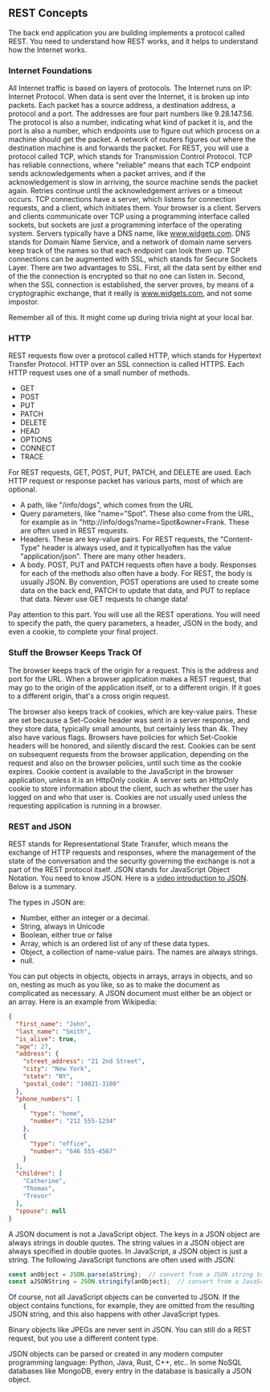 ## **REST Concepts**

The back end application you are building implements a protocol called REST.  You need to understand how REST works, and it helps to understand how the Internet works.

### **Internet Foundations**

All Internet traffic is based on layers of protocols.  The Internet runs on IP: Internet Protocol.  When data is sent over the Internet, it is broken up into packets.  Each packet has a source address, a destination address, a protocol and a port.  The addresses are four part numbers like 9.28.147.56.  The protocol is also a number, indicating what kind of packet it is, and the port is also a number, which endpoints use to figure out which process on a machine should get the packet.  A network of routers figures out where the destination machine is and forwards the packet.  For REST, you will use a protocol called TCP, which stands for Transmission Control Protocol.  TCP has reliable connections, where "reliable" means that each TCP endpoint sends acknowledgements when a packet arrives, and if the acknowledgement is slow in arriving, the source machine sends the packet again.  Retries continue until the acknowledgement arrives or a timeout occurs.  TCP connections have a server, which listens for connection requests, and a client, which initiates them.  Your browser is a client.  Servers and clients communicate over TCP using a programming interface called sockets, but sockets are just a programming interface of the operating system. Servers typically have a DNS name, like www.widgets.com.  DNS stands for Domain Name Service, and a network of domain name servers keep track of the names so that each endpoint can look them up.  TCP connections can be augmented with SSL, which stands for Secure Sockets Layer.  There are two advantages to SSL.  First, all the data sent by either end of the the connection is encrypted so that no one can listen in.  Second, when the SSL connection is established, the server proves, by means of a cryptographic exchange, that it really is www.widgets.com, and not some impostor.

Remember all of this.  It might come up during trivia night at your local bar.

### **HTTP**

REST requests flow over a protocol called HTTP, which stands for Hypertext Transfer Protocol.  HTTP over an SSL connection is called HTTPS.  Each HTTP request uses one of a small number of methods.

- GET
- POST
- PUT
- PATCH
- DELETE
- HEAD
- OPTIONS
- CONNECT
- TRACE

For REST requests, GET, POST, PUT, PATCH, and DELETE are used.  Each HTTP request or response packet has various parts, most of which are optional.

- A path, like "/info/dogs", which comes from the URL
- Query parameters, like "name="Spot".  These also come from the URL, for example as in "http://info/dogs?name=Spot&owner=Frank.  These are often used in REST requests.
- Headers.  These are key-value pairs.  For REST requests, the "Content-Type" header is always used, and it typicallyoften has the value "application/json".  There are many other headers.
- A body.  POST, PUT and PATCH requests often have a body. Responses for each of the methods also often have a body.  For REST, the body is usually JSON.  By convention, POST operations are used to create some data on the back end, PATCH to update that data, and PUT to replace that data.  Never use GET requests to change data!

Pay attention to this part.  You will use all the REST operations.  You will need to specify the path, the query parameters, a header, JSON in the body, and even a cookie, to complete your final project.

### **Stuff the Browser Keeps Track Of**

The browser keeps track of the origin for a request.  This is the address and port for the URL.  When a browser application makes a REST request, that may go to the origin of the application itself, or to a different origin.  If it goes to a different origin, that's a cross origin request.

The browser also keeps track of cookies, which are key-value pairs.  These are set because a Set-Cookie header was sent in a server response, and they store data, typically small amounts, but certainly less than 4k.  They also have various flags.  Browsers have policies for which Set-Cookie headers will be honored, and silently discard the rest.  Cookies can be sent on subsequent requests from the browser application, depending on the request and also on the browser policies, until such time as the cookie expires.  Cookie content is available to the JavaScript in the browser application, unless it is an HttpOnly cookie.  A server sets an HttpOnly cookie to store information about the client, such as whether the user has logged on and who that user is.  Cookies are not usually used unless the requesting application is running in a browser.

### **REST and JSON**

REST stands for Representational State Transfer, which means the exchange of HTTP requests and responses, where the management of the state of the conversation and the security governing the exchange is not a part of the REST protocol itself.  JSON stands for JavaScript Object Notation.  You need to know JSON.  Here is a [video introduction to JSON](https://www.youtube.com/watch?v=iiADhChRriM). Below is a summary.

The types in JSON are:

- Number, either an integer or a decimal.
- String, always in Unicode
- Boolean, either true or false
- Array, which is an ordered list of any of these data types.
- Object, a collection of name-value pairs.  The names are always strings.
- null.

You can put objects in objects, objects in arrays, arrays in objects, and so on, nesting as much as you like, so as to make the document as complicated as necessary.  A JSON document must either be an object or an array.  Here is an example from Wikipedia:

```JSON
{
  "first_name": "John",
  "last_name": "Smith",
  "is_alive": true,
  "age": 27,
  "address": {
    "street_address": "21 2nd Street",
    "city": "New York",
    "state": "NY",
    "postal_code": "10021-3100"
  },
  "phone_numbers": [
    {
      "type": "home",
      "number": "212 555-1234"
    },
    {
      "type": "office",
      "number": "646 555-4567"
    }
  ],
  "children": [
    "Catherine",
    "Thomas",
    "Trevor"
  ],
  "spouse": null
}
```

A JSON document is not a JavaScript object.  The keys in a JSON object are always strings in double quotes.  The string values in a JSON object are always specified in double quotes.  In JavaScript, a JSON object is just a string.  The following JavaScript functions are often used with JSON:

```js
const anObject = JSON.parse(aString);  // convert from a JSON string to a JavaScript object.
const aJSONString = JSON.stringify(anObject);  // convert from a JavaScript object to a JSON string.
```

Of course, not all JavaScript objects can be converted to JSON.  If the object contains functions, for example, they are omitted from the resulting JSON string, and this also happens with other JavaScript types.

Binary objects like JPEGs are never sent in JSON.  You can still do a REST request, but you use a different content type.

JSON objects can be parsed or created in any modern computer programming language: Python, Java, Rust, C++, etc..  In some NoSQL databases like MongoDB, every entry in the database is basically a JSON object.